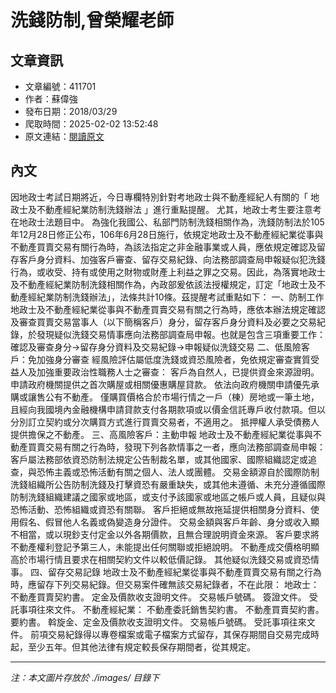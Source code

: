 # 洗錢防制,曾榮耀老師

## 文章資訊
- 文章編號：411701
- 作者：蘇偉強
- 發布日期：2018/03/29
- 爬取時間：2025-02-02 13:52:48
- 原文連結：[閱讀原文](https://real-estate.get.com.tw/Columns/detail.aspx?no=411701)

## 內文
因地政士考試日期將近，今日專欄特別針對考地政士與不動產經紀人有關的「
地政士及不動產經紀業防制洗錢辦法
」進行重點提醒。
尤其，地政士考生要注意考在地政士法題目中。
為強化我國公、私部門防制洗錢相關作為，洗錢防制法於105年12月28日修正公布，106年6月28日施行，依規定地政士及不動產經紀業從事與不動產買賣交易有關行為時，為該法指定之非金融事業或人員，應依規定確認及留存客戶身分資料、加強客戶審查、留存交易紀錄、向法務部調查局申報疑似犯洗錢行為，或收受、持有或使用之財物或財產上利益之罪之交易。因此，為落實地政士及不動產經紀業防制洗錢相關作為，內政部爰依該法授權規定，訂定「地政士及不動產經紀業防制洗錢辦法」，法條共計10條。茲提醒考試重點如下：
一、防制工作
地政士及不動產經紀業從事與不動產買賣交易有關之行為時，應依本辦法規定確認及審查買賣交易當事人（以下簡稱客戶）身分，留存客戶身分資料及必要之交易紀錄，於發現疑似洗錢交易情事應向法務部調查局申報。也就是包含三項重要工作：
確認及審查身分→留存身分資料及交易紀錄→申報疑似洗錢交易
二、低風險客戶：免加強身分審查
經風險評估屬低度洗錢或資恐風險者，免依規定審查實質受益人及加強重要政治性職務人士之審查：
客戶為自然人，已提供資金來源證明。
申請政府機關提供之首次購屋或相關優惠購屋貸款。
依法向政府機關申請優先承購或讓售公有不動產。
僅購買價格合於市場行情之一戶（棟）房地或一筆土地，且經向我國境內金融機構申請貸款支付各期款項或以價金信託專戶收付款項。但以分別訂立契約或分次購買方式進行買賣交易者，不適用之。
抵押權人承受債務人提供擔保之不動產。
三、高風險客戶：主動申報
地政士及不動產經紀業從事與不動產買賣交易有關之行為時，發現下列各款情事之一者，應向法務部調查局申報：
客戶屬法務部依資恐防制法規定公告制裁名單，或其他國家、國際組織認定或追查，與恐怖主義或恐怖活動有關之個人、法人或團體。
交易金額源自於國際防制洗錢組織所公告防制洗錢及打擊資恐有嚴重缺失，或其他未遵循、未充分遵循國際防制洗錢組織建議之國家或地區，或支付予該國家或地區之帳戶或人員，且疑似與恐怖活動、恐怖組織或資恐有關聯。
客戶拒絕或無故拖延提供相關身分資料、使用假名、假冒他人名義或偽變造身分證件。
交易金額與客戶年齡、身分或收入顯不相當，或以現鈔支付定金以外各期價款，且無合理說明資金來源。
客戶要求將不動產權利登記予第三人，未能提出任何關聯或拒絕說明。
不動產成交價格明顯高於市場行情且要求在相關契約文件以較低價記錄。
其他疑似洗錢交易或資恐情事。
四、留存交易記錄
地政士及不動產經紀業從事與不動產買賣交易有關之行為時，應留存下列交易紀錄。但交易案件確無該交易紀錄者，不在此限：
地政士：
不動產買賣契約書。
定金及價款收支證明文件。
交易帳戶號碼。
簽證文件。
受託事項往來文件。
不動產經紀業：
不動產委託銷售契約書。
不動產買賣契約書。
要約書。
斡旋金、定金及價款收支證明文件。
交易帳戶號碼。
受託事項往來文件。
前項交易紀錄得以專卷檔案或電子檔案方式留存，其保存期間自交易完成時起，至少五年。但其他法律有規定較長保存期間者，從其規定。

---
*注：本文圖片存放於 ./images/ 目錄下*
